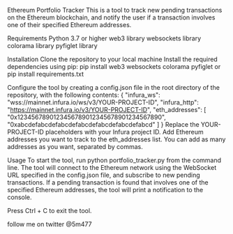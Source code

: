 Ethereum Portfolio Tracker
This is a tool to track new pending transactions on the Ethereum blockchain, and notify the user if a transaction involves one of their specified Ethereum addresses.

Requirements
Python 3.7 or higher
web3 library
websockets library
colorama library
pyfiglet library


Installation
Clone the repository to your local machine
Install the required dependencies using pip:
pip install web3 websockets colorama pyfiglet
or
pip install requirements.txt


Configure the tool by creating a config.json file in the root directory of the repository, with the following contents:
{
    "infura_ws": "wss://mainnet.infura.io/ws/v3/YOUR-PROJECT-ID",
    "infura_http": "https://mainnet.infura.io/v3/YOUR-PROJECT-ID",
    "eth_addresses": [
        "0x1234567890123456789012345678901234567890",
        "0xabcdefabcdefabcdefabcdefabcdefabcdefabcd"
    ]
}
Replace the YOUR-PROJECT-ID placeholders with your Infura project ID.
Add Ethereum addresses you want to track to the eth_addresses list. You can add as many addresses as you want, separated by commas.


Usage
To start the tool, run python portfolio_tracker.py from the command line.
The tool will connect to the Ethereum network using the WebSocket URL specified in the config.json file, and subscribe to new pending transactions. If a pending transaction is found that involves one of the specified Ethereum addresses, the tool will print a notification to the console.

Press Ctrl + C to exit the tool.

follow me on twitter @5m477
